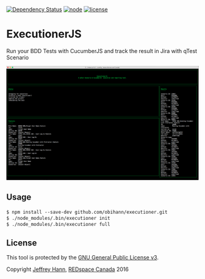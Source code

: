 [![Dependency Status](https://www.versioneye.com/user/projects/57b842461dcdc90045187acf/badge.svg?style=flat-square)](https://www.versioneye.com/user/projects/57b842461dcdc90045187acf)
[![node](https://img.shields.io/badge/node-6.2.x-yellow.svg?style=flat-square)](https://nodejs.org/)
[![license](https://img.shields.io/badge/license-GNU%20Public%20License%20v3.0-blue.svg?style=flat-square)](https://www.gnu.org/licenses/gpl-3.0.html)

# ExecutionerJS
Run your BDD Tests with CucumberJS and track the result in Jira with qTest Scenario

![](https://github.com/obihann/executioner/raw/master/screenshot.png)

## Usage
```base
$ npm install --save-dev github.com/obihann/executioner.git
$ ./node_modules/.bin/executioner init
$ ./node_modules/.bin/executioner full
```

## License
This tool is protected by the [GNU General Public License v3](http://www.gnu.org/licenses/gpl-3.0.html).

Copyright [Jeffrey Hann](http://jeffreyhann.ca/), [REDspace Canada](https://redspace.com/) 2016
